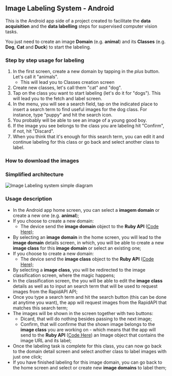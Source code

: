 ## Image Labeling System - Android
This is the Android app side of a project created to facilitate the __data acquisition__ and the __data labelling__ steps for supervised computer vision tasks. 

You just need to create an image __Domain__ (e.g. **animal**) and its __Classes__ (e.g. **Dog**, **Cat** and **Duck**) to start the labeling.

### **Step by step usage for labeling**

1. In the first screen, create a new domain by tapping in the *plus* button. Let's call it "animals".
    * This will lead you to Classes creation screen
2. Create new classes, let's call them "cat" and "dog".
3. Tap on the class you want to start labeling (let's do it for "dogs"). This will lead you to the fetch and label screen.
4. In the menu, you will see a search field, tap on the indicated place to insert a search term to find useful images for the dog class. For instance, type "puppy" and hit the search icon.
5. You probably will be able to see an image of a young good boy.
6. If the image you see belongs to the class you are labeling hit "Confirm", if not, hit "Discard".
7. When you think that it's enough for this search term, you can edit it and continue labeling for this class or go back and select another class to label.

### **How to download the images**

### Simplified architecture
![Image Labeling system simple diagram](image-labeling.png)

### Usage description
- In the Android app home screen, you can select a __imagem domain__ or create a new one (e.g. **animal**);
- If you choose to create a new domain:
  - The device send the __image domain__ object to the __Ruby API__ ([Code Here](https://github.com/MaximoDouglas/image-labeling-api));
- By selecting an __image domain__ in the home screen, you will lead to the __image domain__ details screen, in which, you will be able to create a new __image class__ for this __image domain__ or select an existing one;
- If you choose to create a new domain:
  - The device send the __image class__ object to the __Ruby API__ ([Code Here](https://github.com/MaximoDouglas/image-labeling-api));
- By selecting a __image class__, you will be redirected to the image classification screen, where the magic happens;
- In the classification screen, the you will be able to edit the __image class__ details as well as to input an search term that will be used to request images from the RapidAPI API;
- Once you type a search term and hit the search button (this can be done at anytime you want), the app will request images from the RapidAPI that matches this search term;
- The images will be shown in the screen together with two buttons:
  - Dicard, that will do nothing besides passing to the next image;
  - Confirm, that will confirme that the shown image belongs to the __image class__ you are working on - which means that the app will send to the __Ruby API__ ([Code Here](https://github.com/MaximoDouglas/image-labeling-api)) an Image object that contains the image URL and its label;
- Once the labeling task is complete for this class, you can now go back to the domain detail screen and select another class to label images with just one click;
- If you have finished labeling for this image domain, you can go back to the home screen and select or create new __image domains__ to label them;
